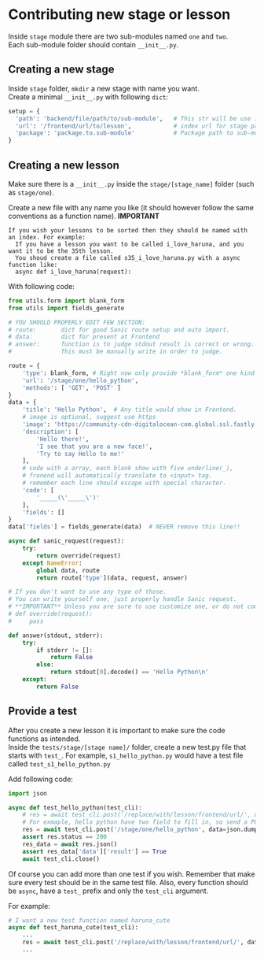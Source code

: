 
# Contributing new stage or lesson

Inside `stage` module there are two sub-modules named `one` and `two`.  
Each sub-module folder should contain `__init__.py`.  

## Creating a new stage
Inside `stage` folder, `mkdir` a new stage with name you want.  
Create a minimal `__init__.py` with following `dict`:  
```python
setup = {
  'path': 'backend/file/path/to/sub-module',   # This str will be use in os.path.join(), Do NOT starts with /
  'url': '/frontend/url/to/lesson',            # index url for stage page. Will be DEPRECATED soon.
  'package': 'package.to.sub-module'           # Package path to sub-module, use for __import__ function call.
}
```

## Creating a new lesson
Make sure there is a `__init__.py` inside the `stage/[stage_name]` folder (such as `stage/one`).

Create a new file with any name you like (it should however follow the same conventions as a function name). 
**IMPORTANT**
```
If you wish your lessons to be sorted then they should be named with an index. For example:
  If you have a lesson you want to be called i_love_haruna, and you want it to be the 35th lesson.
  You shoud create a file called s35_i_love_haruna.py with a async function like:
  async def i_love_haruna(request):
```
With following code:  
```python
from utils.form import blank_form
from utils import fields_generate

# YOU SHOULD PROPERLY EDIT FEW SECTION:
# route:       dict for good Sanic route setup and auto import.
# data:        dict for present at Frontend
# answer:      function is to judge stdout result is correct or wrong.
#              This must be manually write in order to judge.

route = {
    'type': blank_form, # Right now only provide *blank_form* one kind of form 181004.
    'url': '/stage/one/hello_python',
    'methods': [ 'GET', 'POST' ]
}
data = {
    'title': 'Hello Python',  # Any title would show in Frontend.
    # image is optional, suggest use https
    'image': 'https://community-cdn-digitalocean-com.global.ssl.fastly.net/assets/tutorials/images/large/EBOOK_PYTHON_no-name.png?1516826609',
    'description': [
        'Hello there!',
        'I see that you are a new face!',
        'Try to say Hello to me!'
    ],
    # code with a array, each blank show with five underline(_),
    # fronend will automatically translate to <input> tag.
    # remember each line should escape with special character.
    'code': [
        '_____(\'_____\')'
    ],
    'fields': []
}
data['fields'] = fields_generate(data)  # NEVER remove this line!!

async def sanic_request(request):
    try:
        return override(request)
    except NameError:
        global data, route
        return route['type'](data, request, answer)

# If you don't want to use any type of those.
# You can write yourself one, just properly handle Sanic request.
# **IMPORTANT** Unless you are sure to use customize one, or do not comment out this function.
# def override(request):
#     pass

def answer(stdout, stderr):
    try:
        if stderr != []:
            return False
        else:
            return stdout[0].decode() == 'Hello Python\n'
    except:
        return False

```

## Provide a test
After you create a new lesson it is important to make sure the code functions as intended.  
Inside the `tests/stage/[stage name]/` folder, create a new test.py file that starts with `test_`.
For example, `s1_hello_python.py` would have a test file called `test_s1_hello_python.py`

Add following code:
```python
import json

async def test_hello_python(test_cli):
    # res = await test_cli.post('/replace/with/lesson/frontend/url/', data=json.dumps({ Here should be right answer's dictionary of your lesson, starts from field_1 to field_N }))
    # For exmaple, hello python have two field to fill in, so send a POST with {'field_1': 'print', 'field_2': 'Hello Python'} dict, the answer should be right, and result should be True
    res = await test_cli.post('/stage/one/hello_python', data=json.dumps({'field_1': 'print', 'field_2': 'Hello Python'}))
    assert res.status == 200
    res_data = await res.json()
    assert res_data['data']['result'] == True
    await test_cli.close()
```

Of course you can add more than one test if you wish.
Remember that make sure every test should be in the same test file.
Also, every function should be `async`, have a `test_` prefix and only the `test_cli` argument.

For example:
```python
# I want a new test function named haruna_cute
async def test_haruna_cute(test_cli):
    ...
    res = await test_cli.post('/replace/with/lesson/frontend/url/', data=json.dumps({ Data dictionary you want to test }))
    ...
```
